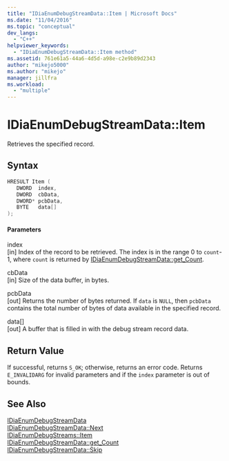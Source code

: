 ```yaml
---
title: "IDiaEnumDebugStreamData::Item | Microsoft Docs"
ms.date: "11/04/2016"
ms.topic: "conceptual"
dev_langs: 
  - "C++"
helpviewer_keywords: 
  - "IDiaEnumDebugStreamData::Item method"
ms.assetid: 761e61a5-44a6-4d5d-a98e-c2e9b89d2343
author: "mikejo5000"
ms.author: "mikejo"
manager: jillfra
ms.workload: 
  - "multiple"
---
```

# IDiaEnumDebugStreamData::Item
Retrieves the specified record.  
  
## Syntax  
  
```C++  
HRESULT Item (   
   DWORD  index,  
   DWORD  cbData,  
   DWORD* pcbData,  
   BYTE   data[]  
);  
```  
  
#### Parameters  
 index  
 [in] Index of the record to be retrieved. The index is in the range 0 to `count`-1, where `count` is returned by [IDiaEnumDebugStreamData::get_Count](../../debugger/debug-interface-access/idiaenumdebugstreamdata-get-count.md).  
  
 cbData  
 [in] Size of the data buffer, in bytes.  
  
 pcbData  
 [out] Returns the number of bytes returned. If `data` is `NULL`, then `pcbData` contains the total number of bytes of data available in the specified record.  
  
 data[]  
 [out] A buffer that is filled in with the debug stream record data.  
  
## Return Value  
 If successful, returns `S_OK`; otherwise, returns an error code. Returns `E_INVALIDARG` for invalid parameters and if the `index` parameter is out of bounds.  
  
## See Also  
 [IDiaEnumDebugStreamData](../../debugger/debug-interface-access/idiaenumdebugstreamdata.md)   
 [IDiaEnumDebugStreamData::Next](../../debugger/debug-interface-access/idiaenumdebugstreamdata-next.md)   
 [IDiaEnumDebugStreams::Item](../../debugger/debug-interface-access/idiaenumdebugstreams-item.md)   
 [IDiaEnumDebugStreamData::get_Count](../../debugger/debug-interface-access/idiaenumdebugstreamdata-get-count.md)   
 [IDiaEnumDebugStreamData::Skip](../../debugger/debug-interface-access/idiaenumdebugstreamdata-skip.md)